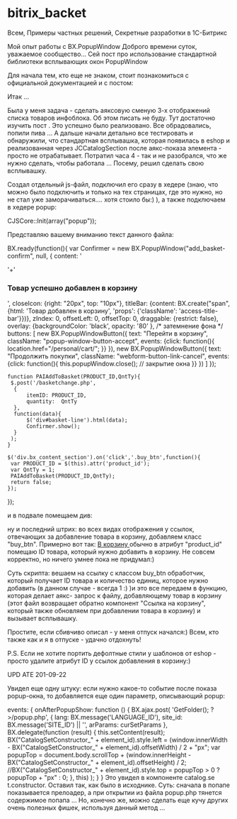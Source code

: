 # bitrix_backet
Всем, Примеры частных решений, Секретные разработки в 1С-Битрикс

Мой опыт работы с BX.PopupWindow
Доброго времени суток, уважаемое сообщество...
Сей пост про использование стандартной библиотеки всплывающих окон PopupWindow

Для начала тем, кто еще не знаком, стоит познакомиться с официальной документацией  и с постом:

Итак ...

Была у меня задача - сделать аяксовую сменую 3-х отображений списка товаров инфоблока. Об этом писать не буду. Тут достаточно изучить пост . Это успешно было реализовано. Все обрадовались, попили пива ... А дальше начали детально все тестировать и обнаружили, что стандартная всплывашка, которая появилась в eshop и реализованная через JCCatalogSection после аякс-показа элемента - просто не отрабатывает.  Потратил часа 4  - так и не разобрался, что же нужно сделать, чтобы работала ... Посему, решил сделать свою всплывашку.


Создал отдельный js-файл, подключил его сразу в хедере (знаю, что можно было подключить  и только на тех страницах, где это нужно, но не стал уже заморачиваться.... хотя стоило бы:) ), а также подключаем в хедере popup:

CJSCore::Init(array("popup"));

Представляю вашему вниманию текст данного файла:

BX.ready(function(){
    var Confirmer = new BX.PopupWindow("add_basket-confirm", null, {
     content: '<div id="mainshadow"></div>'+'<h3>Товар успешно добавлен в корзину</h3>',
     closeIcon: {right: "20px", top: "10px"},
     titleBar: {content: BX.create("span", {html: 'Товар добавлен в корзину', 'props': {'className': 'access-title-bar'}})},
     zIndex: 0,
     offsetLeft: 0,
     offsetTop: 0,
     draggable: {restrict: false},
     overlay: {backgroundColor: 'black', opacity: '80' },  /* затемнение фона */
     buttons: [
      new BX.PopupWindowButton({
          text: "Перейти в корзину",
          className: "popup-window-button-accept",
          events: {click: function(){
           location.href="/personal/cart/";
          }}
      }),
      new BX.PopupWindowButton({
          text: "Продолжить покупки",
          className: "webform-button-link-cancel",
          events: {click: function(){
           this.popupWindow.close(); // закрытие окна
          }}
      })
     ]
    });

    function PAIAddToBasket(PRODUCT_ID,QntTy){
     $.post('/basketchange.php',
      {
          itemID: PRODUCT_ID,
          quantity:  QntTy
      },
      function(data){
          $('div#basket-line').html(data);
          Confirmer.show();
      }
     );
    }

    $('div.bx_content_section').on('click','.buy_btn',function(){
     var PRODUCT_ID = $(this).attr('product_id');
     var QntTy = 1;
     PAIAddToBasket(PRODUCT_ID,QntTy);
     return false;
    });

});

и в подвале помещаем див:

<div id="add_basket-confirm"></div>


ну и последний штрих: во всех видах отображения у ссылок, отвечающих за добавление товара в корзину, добавляем класс "buy_btn". Примерно вот так:
<a class="buy_btn" href="#" product_id="<?=$arItem['ID']?>" > В корзину </a>
обычно в атрибут "product_id" помещаю ID товара, который нужно добавить в корзину. Не совсем корректно, но ничего умнее пока не придумал:)

Суть скрипта: вешаем на ссылку с классом buy_btn обработчик, который получает ID товара и количество единиц, которое нужно добавить (в данном случае - всегда 1 :)  )и это все передаем в функцию, которая делает аякс- запрос к файлу, добавляющему товар в корзину (этот файл возвращает обратно компонент "Ссылка на корзину", который также обновляем при добавлении товара в корзину) и вызывает всплывашку.


Простите, если сбивчиво описал - у меня отпуск начался:) Всем, кто также как и я в отпуске - удачно отдохнуть!

P.S. Если не хотите портить дефолтные стили у шаблонов от eshop - просто удалите атрибут ID у ссылок  добавления в корзину:)

UPD ATE 201-09-22

Увидел еще одну штуку:  если нужно какое-то событие после показа popup-окна, то добавляется еще один параметр, описывающий popup:


events: {
    onAfterPopupShow: function () {
        BX.ajax.post(
            '<? echo $this->GetFolder(); ?>/popup.php',
            {
                lang: BX.message('LANGUAGE_ID'),
                site_id: BX.message('SITE_ID') || '',
                arParams: curSetParams
 },
            BX.delegate(function (result) {
                    this.setContent(result);
                    BX("CatalogSetConstructor_" + element_id).style.left = (window.innerWidth - BX("CatalogSetConstructor_" + element_id).offsetWidth) / 2 + "px";
                    var popupTop = document.body.scrollTop + (window.innerHeight - BX("CatalogSetConstructor_" + element_id).offsetHeight) / 2;
                    //BX("CatalogSetConstructor_" + element_id).style.top = popupTop > 0 ? popupTop + "px" : 0;
 },
                this)
        );
    }
} 
Это увидел в компоненте catalog.se t.constructor. Оставил так, как было в исходнике. Суть: сначала в попапе показывается прелоадер, а при открытии из файла popup.php тянется содержимое попапа ...  Но, конечно же, можно сделать еще кучу других очень полезных фишек, используя данный метод ...
